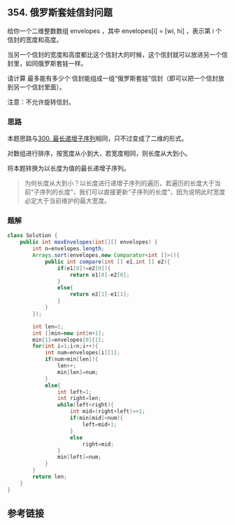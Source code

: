## 354. 俄罗斯套娃信封问题
给你一个二维整数数组 envelopes ，其中 envelopes[i] = [wi, hi] ，表示第 i 个信封的宽度和高度。

当另一个信封的宽度和高度都比这个信封大的时候，这个信封就可以放进另一个信封里，如同俄罗斯套娃一样。

请计算 最多能有多少个 信封能组成一组“俄罗斯套娃”信封（即可以把一个信封放到另一个信封里面）。

注意：不允许旋转信封。

### 思路

本题思路与[300. 最长递增子序列](/LeetCode/Hot100/LIS/300.最长递增子序列.md)相同，只不过变成了二维的形式。

对数组进行排序，按宽度从小到大，若宽度相同，则长度从大到小。

将本题转换为以长度为值的最长递增子序列。
>为何长度从大到小？以长度进行递增子序列的遍历，若遍历的长度大于当前“子序列的长度”，我们可以直接更新“子序列的长度”，因为说明此时宽度必定大于当前维护的最大宽度。

### 题解
```java
class Solution {
    public int maxEnvelopes(int[][] envelopes) {
        int n=envelopes.length;
        Arrays.sort(envelopes,new Comparator<int []>(){
            public int compare(int [] e1,int [] e2){
                if(e1[0]!=e2[0]){
                    return e1[0]-e2[0];
                }
                else{
                    return e2[1]-e1[1];
                }
            }
        });

        int len=1;
        int []min=new int[n+1];
        min[1]=envelopes[0][1];
        for(int i=1;i<n;i++){
            int num=envelopes[i][1];
            if(num>min[len]){
                len++;
                min[len]=num;
            }
            else{
                int left=1;
                int right=len;
                while(left<right){
                    int mid=(right+left)>>1;
                    if(min[mid]<num){
                        left=mid+1;
                    }
                    else
                        right=mid;
                }
                min[left]=num;
            }
        }
        return len;
    }
}
```
## 参考链接
